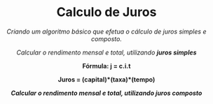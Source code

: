 <h1 align="center">Calculo de Juros</h1>

<p align="center"><i>Criando um algoritmo básico que efetua o cálculo de juros simples e composto.</i></p>

<p align="center"><i>Calcular o rendimento mensal e total, utilizando <b>juros simples<b></i></p>
<p align="center"><b>Fórmula: j = c.i.t</b></p>
<p align="center"> Juros = (capital)*(taxa)*(tempo)</p>

<p align="center"><i>Calcular o rendimento mensal e total, utilizando juros composto</i></p>
